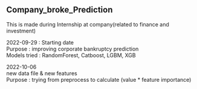 ## Company_broke_Prediction
This is made during Internship at company(related to finance and investment) 

2022-09-29 : Starting date  
Purpose : improving corporate bankruptcy prediction  
Models tried : RandomForest, Catboost, LGBM, XGB

2022-10-06  
new data file & new features  
Purpose : trying from preprocess to calculate (value * feature importance)
